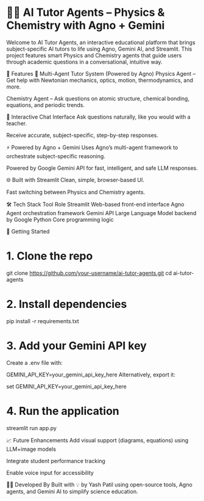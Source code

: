 # 🧪📘 AI Tutor Agents – Physics & Chemistry with Agno + Gemini
Welcome to AI Tutor Agents, an interactive educational platform that brings subject-specific AI tutors to life using Agno, Gemini AI, and Streamlit. This project features smart Physics and Chemistry agents that guide users through academic questions in a conversational, intuitive way.

🚀 Features
🧠 Multi-Agent Tutor System (Powered by Agno)
Physics Agent – Get help with Newtonian mechanics, optics, motion, thermodynamics, and more.

Chemistry Agent – Ask questions on atomic structure, chemical bonding, equations, and periodic trends.

💬 Interactive Chat Interface
Ask questions naturally, like you would with a teacher.

Receive accurate, subject-specific, step-by-step responses.

⚡ Powered by Agno + Gemini
Uses Agno’s multi-agent framework to orchestrate subject-specific reasoning.

Powered by Google Gemini API for fast, intelligent, and safe LLM responses.

🌐 Built with Streamlit
Clean, simple, browser-based UI.

Fast switching between Physics and Chemistry agents.

🛠️ Tech Stack
Tool	Role
Streamlit	Web-based front-end interface
Agno	Agent orchestration framework
Gemini API	Large Language Model backend by Google
Python	Core programming logic

🔧 Getting Started
# 1. Clone the repo
git clone https://github.com/your-username/ai-tutor-agents.git
cd ai-tutor-agents
# 2. Install dependencies

pip install -r requirements.txt
# 3. Add your Gemini API key
Create a .env file with:

GEMINI_API_KEY=your_gemini_api_key_here
Alternatively, export it:

set GEMINI_API_KEY=your_gemini_api_key_here
# 4. Run the application

streamlit run app.py

📈 Future Enhancements
Add visual support (diagrams, equations) using LLM+image models

Integrate student performance tracking

Enable voice input for accessibility

👨‍🏫 Developed By
Built with 💡 by Yash Patil using open-source tools, Agno agents, and Gemini AI to simplify science education.
